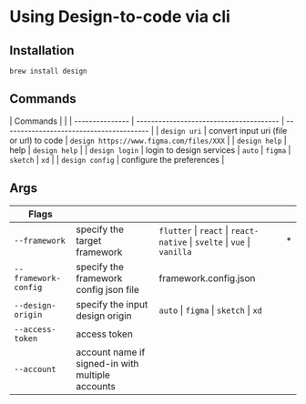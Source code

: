 # Using Design-to-code via cli

## Installation

```
brew install design
```

## Commands

| Commands        |                                         |
| --------------- | --------------------------------------- | ---------------------------------------- |
| `design uri`    | convert input uri (file or url) to code | `design https://www.figma.com/files/XXX` |
| `design help`   | help                                    | `design help`                            |
| `design login`  | login to design services                | `auto` \| `figma` \| `sketch` \| `xd`    |
| `design config` | configure the preferences               |

## Args

| Flags                |                                                  |                                                                          |     |
| -------------------- | ------------------------------------------------ | ------------------------------------------------------------------------ | --- |
| `--framework`        | specify the target framework                     | `flutter` \| `react` \| `react-native` \| `svelte` \| `vue` \| `vanilla` | \*  |
| `--framework-config` | specify the framework config json file           | framework.config.json                                                    |     |
| `--design-origin`    | specify the input design origin                  | `auto` \| `figma` \| `sketch` \| `xd`                                    |     |
| `--access-token`     | access token                                     |                                                                          |     |
| `--account`          | account name if signed-in with multiple accounts |
